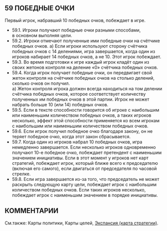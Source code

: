 59 ПОБЕДНЫЕ ОЧКИ
---

Первый игрок, набравший 10 победных очков, побеждает в игре.
* 59.1. Игроки получают победные очки разными способами, в основном выполняя цели.
* 59.2. Игроки отмечают полученные ими победные очки на счётчике победных очков.
  а) Если игроки используют сторону счётчика победных очков с 14 делениями, игра завершается, когда один из игроков набирает 14 победных очков, а не 10. Этот игрок побеждает.
* 59.3. Во время подготовки к игре каждый игрок кладёт один из своих жетонов контроля на деление «0» счётчика победных очков.
* 59.4. Когда игрок получает победные очки, он передвигает свой жетон контроля на счётчике победных очков на столько делений, сколько очков он получил.  
  а) Жетон контроля игрока должен всегда находиться на том делении счётчика победных очков, которое соответствует количеству полученных им победных очков в этой партии. Игрок не может набрать больше 10 (или 14) победных очков.
* 59.5. Если в тексте способности говорится об игроке с наибольшим или наименьшим количеством победных очков, а таких игроков несколько, эффект этой способности применяется ко всем игрокам с наибольшим или наименьшим количеством победных очков.
* 59.6. Если игрок получил победное очко благодаря закону, он не теряет победное очко, когда этот закон сбрасывается.
* 59.7. Когда один из игроков набрал 10 победных очков, игра немедленно завершается. Если несколько игроков одновременно получают 10-е победное очко, побеждает претендент с наименьшим значением инициативы. Если в этот момент у игроков нет карт стратегий, побеждает игрок, который ближе всего к председателю (включая его самого), если двигаться от председателя по часовой стрелке.
* 59.8. Если игра завершается из-за того, что председатель не может раскрыть следующую карту цели, побеждает игрок с наибольшим количеством победных очков. Если таких игроков несколько, побеждает игрок с наименьшим значением в порядке инициативы.

КОММЕНТАРИИ
---

См.также: Карты политики, Карты целей, [Экспансия (карта стратегии)](imperial_sc.md).
